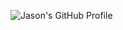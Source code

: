 ![Jason's GitHub Profile](https://github.com/GnuJason/GnuJason/raw/main/assets/combined_poster_correct.png)
